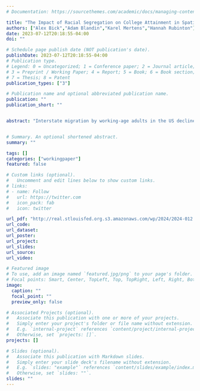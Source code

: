 ```yaml
---
# Documentation: https://sourcethemes.com/academic/docs/managing-content/

title: "The Impact of Racial Segregation on College Attainment in Spatial Equilibrium"
authors: ["Alex Bick","Adam Blandin","Karel Mertens","Hannah Rubinton"]
date: 2023-07-12T20:18:55-04:00
doi: ""

# Schedule page publish date (NOT publication's date).
publishDate: 2023-07-12T20:18:55-04:00
# Publication type.
# Legend: 0 = Uncategorized; 1 = Conference paper; 2 = Journal article;
# 3 = Preprint / Working Paper; 4 = Report; 5 = Book; 6 = Book section;
# 7 = Thesis; 8 = Patent
publication_types: ["3"]

# Publication name and optional abbreviated publication name.
publication: ""
publication_short: ""


abstract: "Interstate migration by working-age adults in the US declined substantially during the Great Recession and remained subdued through 2019. We document that interstate migration rose sharply following the 2020 Covid-19 outbreak, nearly recovering to pre-Great recession levels, and provide evidence that this reversal was primarily driven by the rise in work from home (WFH). Before the pandemic, interstate migration by WFH workers was consistently 50\% higher than for commuters. Since the Covid-19 outbreak, this migration gap persisted while the WFH share tripled. Using quasi-panel data and plausibly exogenous changes in employer WFH policies, we address concerns about omitted variables or reverse causality and conclude that access to WFH induces greater interstate migration. An aggregate accounting exercise suggests that over half of the rise in interstate migration since 2019 can be accounted for by the rise in the WFH share.  Moreover, both actual WFH and pre-pandemic WFH potential, based on occupation shares, can account for a sizable share of cross-state variation in migration."


# Summary. An optional shortened abstract.
summary: ""

tags: []
categories: ["workingpaper"]
featured: false

# Custom links (optional).
#   Uncomment and edit lines below to show custom links.
# links:
# - name: Follow
#   url: https://twitter.com
#   icon_pack: fab
#   icon: twitter

url_pdf: "http://real.stlouisfed.org.s3.amazonaws.com/wp/2024/2024-012.pdf"
url_code:
url_dataset:
url_poster:
url_project:
url_slides:
url_source:
url_video:

# Featured image
# To use, add an image named `featured.jpg/png` to your page's folder. 
# Focal points: Smart, Center, TopLeft, Top, TopRight, Left, Right, BottomLeft, Bottom, BottomRight.
image:
  caption: ""
  focal_point: ""
  preview_only: false

# Associated Projects (optional).
#   Associate this publication with one or more of your projects.
#   Simply enter your project's folder or file name without extension.
#   E.g. `internal-project` references `content/project/internal-project/index.md`.
#   Otherwise, set `projects: []`.
projects: []

# Slides (optional).
#   Associate this publication with Markdown slides.
#   Simply enter your slide deck's filename without extension.
#   E.g. `slides: "example"` references `content/slides/example/index.md`.
#   Otherwise, set `slides: ""`.
slides: ""
---
```

